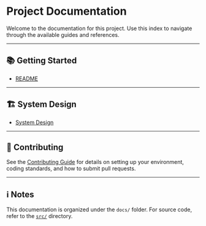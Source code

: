 # Project Documentation

Welcome to the documentation for this project. Use this index to navigate through the available guides and references.

---

## 📚 Getting Started

* [README](../README.md)

---

## 🏗️ System Design

* [System Design](design.md)

---

## 🤝 Contributing

See the [Contributing Guide](CONTRIBUTING.md) for details on setting up your environment, coding standards, and how to submit pull requests.

---

## ℹ️ Notes

This documentation is organized under the `docs/` folder. For source code, refer to the [`src/`](../src) directory.
